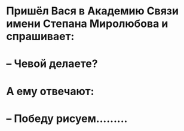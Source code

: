 # Пришёл Вася в Академию Связи имени Степана Миролюбова и спрашивает:
#
#
# – Чевой делаете?
#
#
# А ему отвечают:
#
#
# – Победу рисуем.........
